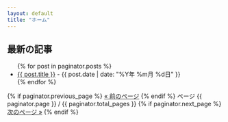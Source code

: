 ```yaml
---
layout: default
title: "ホーム"
---
```


<h2>最新の記事</h2>

<ul>
    {% for post in paginator.posts %}
        <li>
            <a href="{{ post.url | relative_url }}">{{ post.title }}</a> - {{ post.date | date: "%Y年 %m月 %d日" }}
        </li>
    {% endfor %}
</ul>

<!-- ページネーション -->
<div class="pagination">
    {% if paginator.previous_page %}
        <a href="{{ paginator.previous_page_path | relative_url }}">&laquo; 前のページ</a>
    {% endif %}
    <span>ページ {{ paginator.page }} / {{ paginator.total_pages }}</span>
    {% if paginator.next_page %}
        <a href="{{ paginator.next_page_path | relative_url }}">次のページ &raquo;</a>
    {% endif %}
</div>